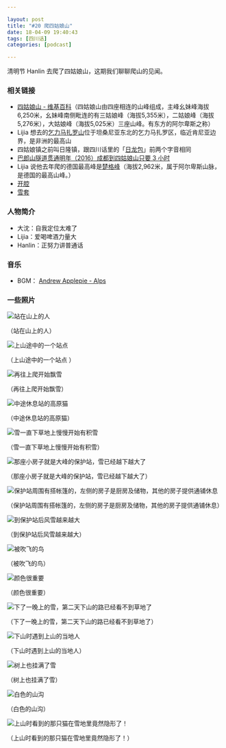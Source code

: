 ```yaml
---

layout: post
title: "#20 爬四姑娘山"
date: 18-04-09 19:40:43
tags: [四川话]
categories: [podcast]

---
```


清明节 Hanlin 去爬了四姑娘山，这期我们聊聊爬山的见闻。

### 相关链接

- [四姑娘山 - 维基百科](https://zh.wikipedia.org/wiki/%E5%9B%9B%E5%A7%91%E5%A8%98%E5%B1%B1)（四姑娘山由四座相连的山峰组成，主峰幺妹峰海拔6,250米，幺妹峰南侧毗连的有三姑娘峰（海拔5,355米），二姑娘峰（海拔5,276米），大姑娘峰（海拔5,025米）三座山峰。有东方的阿尔卑斯之称）
- Lijia 想去的[乞力马扎罗山](https://zh.wikipedia.org/wiki/%E4%B9%9E%E5%8A%9B%E9%A9%AC%E6%89%8E%E7%BD%97%E5%B1%B1)位于坦桑尼亚东北的乞力马扎罗区，临近肯尼亚边界，是非洲的最高山
- 四姑娘镇之前叫日隆镇，跟四川话里的「[日龙包](https://baike.baidu.com/item/%E6%97%A5%E9%BE%99%E5%8C%85)」前两个字音相同
- [巴郎山隧道贯通明年（2016）成都到四姑娘山只要 3 小时](http://sichuan.scol.com.cn/ggxw/201511/54109101.html)
- Lijia 说他去年爬的德国最高峰是[楚格峰](https://zh.wikipedia.org/wiki/%E6%A5%9A%E6%A0%BC%E5%B3%B0)（海拔2,962米，属于阿尔卑斯山脉，是德国的最高山峰。）
- [开腔](http://www.zdic.net/c/0/152/337597.htm)
- [雪套](https://baike.baidu.com/item/%E9%9B%AA%E5%A5%97)

### 人物简介

- 大沈：自我定位太难了
- Lijia：爱喝啤酒力量大
- Hanlin：正努力讲普通话

### 音乐

- BGM： [Andrew Applepie - Alps](https://www.youtube.com/watch?v=yDCHgu3EQL8)


### 一些照片

![站在山上的人]({{site.url}}/assets/img/mout-siguniang/00.jpg) 

（站在山上的人）

![上山途中的一个站点]({{site.url}}/assets/img/mout-siguniang/01.jpg) 

（上山途中的一个站点 ）

![再往上爬开始飘雪]({{site.url}}/assets/img/mout-siguniang/02.jpg) 

（再往上爬开始飘雪）

![中途休息站的高原猫]({{site.url}}/assets/img/mout-siguniang/03.jpg) 

（中途休息站的高原猫）

![雪一直下草地上慢慢开始有积雪]({{site.url}}/assets/img/mout-siguniang/04.jpg) 

（雪一直下草地上慢慢开始有积雪）

![那座小房子就是大峰的保护站，雪已经越下越大了]({{site.url}}/assets/img/mout-siguniang/05.jpg) 

（那座小房子就是大峰的保护站，雪已经越下越大了）

![保护站周围有搭帐篷的，左侧的房子是厨房及储物，其他的房子提供通铺休息]({{site.url}}/assets/img/mout-siguniang/06.jpg) 

（保护站周围有搭帐篷的，左侧的房子是厨房及储物，其他的房子提供通铺休息）

![到保护站后风雪越来越大]({{site.url}}/assets/img/mout-siguniang/07.jpg) 

（到保护站后风雪越来越大）

![被吹飞的鸟]({{site.url}}/assets/img/mout-siguniang/08.jpg) 

（被吹飞的鸟）

![颜色很重要]({{site.url}}/assets/img/mout-siguniang/09.jpg) 

（颜色很重要）

![下了一晚上的雪，第二天下山的路已经看不到草地了]({{site.url}}/assets/img/mout-siguniang/10.jpg) 

（下了一晚上的雪，第二天下山的路已经看不到草地了）

![下山时遇到上山的当地人]({{site.url}}/assets/img/mout-siguniang/11.jpg) 

（下山时遇到上山的当地人）

![树上也挂满了雪]({{site.url}}/assets/img/mout-siguniang/12.jpg) 

（树上也挂满了雪）

![白色的山沟]({{site.url}}/assets/img/mout-siguniang/13.jpg) 

（白色的山沟）

![上山时看到的那只猫在雪地里竟然隐形了！]({{site.url}}/assets/img/mout-siguniang/14.jpg) 

（上山时看到的那只猫在雪地里竟然隐形了！）